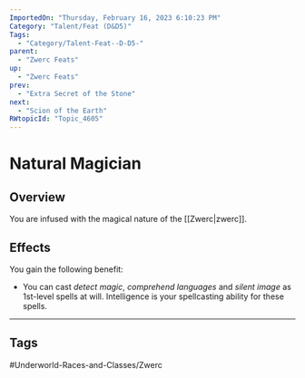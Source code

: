 ```yaml
---
ImportedOn: "Thursday, February 16, 2023 6:10:23 PM"
Category: "Talent/Feat (D&D5)"
Tags:
  - "Category/Talent-Feat--D-D5-"
parent:
  - "Zwerc Feats"
up:
  - "Zwerc Feats"
prev:
  - "Extra Secret of the Stone"
next:
  - "Scion of the Earth"
RWtopicId: "Topic_4605"
---
```

# Natural Magician
## Overview
You are infused with the magical nature of the [[Zwerc|zwerc]].

## Effects
You gain the following benefit:

- You can cast *detect magic*, *comprehend languages* and *silent image* as 1st-level spells at will. Intelligence is your spellcasting ability for these spells.


---
## Tags
#Underworld-Races-and-Classes/Zwerc

